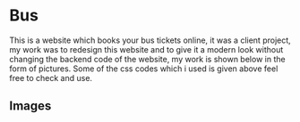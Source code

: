 # Bus
This is a website which books your bus tickets online, it was a client project, my work was to redesign this website and to give it a modern look without changing the backend code of the website, my work is shown below in the form of pictures. Some of the css codes which i used is given above feel free to check and use.

## Images
